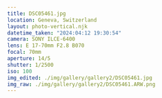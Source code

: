 ```yaml
---
title: DSC05461.jpg
location: Geneva, Switzerland
layout: photo-vertical.njk
datetime_taken: "2024:04:12 19:30:54"
camera: SONY ILCE-6400
lens: E 17-70mm F2.8 B070
focal: 70mm
aperture: 14/5
shutter: 1/2500
iso: 100
img_edited: ./img/gallery/gallery2/DSC05461.jpg
img_raw: ./img/gallery/gallery2/DSC05461.ARW.png
---
```

